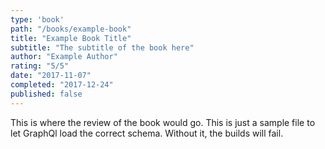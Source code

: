 ```yaml
---
type: 'book'
path: "/books/example-book"
title: "Example Book Title"
subtitle: "The subtitle of the book here"
author: "Example Author"
rating: "5/5"
date: "2017-11-07"
completed: "2017-12-24"
published: false
---
```

This is where the review of the book would go.
This is just a sample file to let GraphQl load the correct schema. Without it, the builds will fail.
